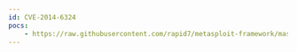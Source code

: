 ```yaml
---
id: CVE-2014-6324
pocs:
    - https://raw.githubusercontent.com/rapid7/metasploit-framework/master/modules/auxiliary/admin/kerberos/ms14_068_kerberos_checksum.rb
---
```

